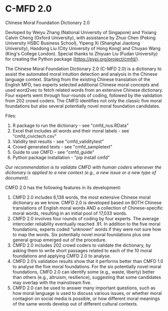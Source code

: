 # C-MFD 2.0
Chinese Moral Foundation Dictionary 2.0 

Devloped by Weiyu Zhang (National University of Singapore) and Yixiang Calvin Cheng (Oxford University), with assistance by Zhuo Chen (Peking University HSBC Business School), Yipeng Xi (Shanghai Jiaotong University), Haodong Liu (City University of Hong Kong) and Chuyao Wang (King's College London). Special thanks to Zhiyuan Liu (Fudan University) for creating the Python package (https://pypi.org/project/cmfd/). 

The Chinese Moral Foundation Dictionary 2.0 (C-MFD 2.0) is a dictionary to assist the automated moral intuition detection and analysis in the Chinese language context. Starting from the existing Chinese translation of the English MFD, two experts selected additional Chinese moral concepts and used word2vec to fetch related words from an extensive Chinese dictionary. Four experts went through four-rounds of coding, followed by the validation from 202 crowd coders. The CMFD identifies not only the classic five moral foundations but also several potentially novel moral foundation candidates.

Files:
1. R package to run the dictionary - see "cmfd_nus.RData"
2. Excel that includes all words and their moral labels - see "cmfd_civictech.csv"
3. Validity test results - see "cmfd_validitytest"
4. Crowd generated texts - see "cmfd_sampletext"
5. Guide to use CMFD - see "cmfd_guide"
6. Python package installation - "pip install cmfd"

*Our recommendation is to validate CMFD with human coders whenever the dictionary is applied to a new context (e.g., a new issue or a new type of document).* 


CMFD 2.0 has the following features in its development:
1.	CMFD 2.0 includes 6,138 words, the most extensive Chinese moral dictionary as we know. CMFD 2.0 is developed based on BOTH Chinese translations of English moral words AND a collection of Chinese-specific moral words, resulting in an initial pool of 17,033 words.
2.	CMFD 2.0 involves four rounds of coding by four experts. The average intercoder reliability eventually reached .91. In addition to the five moral foundations, experts coded “unknown” words if they were not sure how to map the words. Six potentially novel moral foundations plus one general group emerged out of the procedure.
3.	CMFD 2.0 includes 202 crowd coders to validate the dictionary, by asking them to write short passages related to each of the 10 moral foundations and applying CMFD 2.0 to analyse.
4.	CMFD 2.0’s validation results show that it performs better than CMFD 1.0 to analyse the five moral foundations. For the six potentially novel moral foundations, CMFD 2.0 can identify some (e.g., waste, liberty) better than others (e.g., altruism, resilience), suggesting that some candidates may overlap with the mainstream five.  
5.	CMFD 2.0 can be used to answer many important questions, such as how moral language is used to discuss various issues, or whether moral contagion on social media is possible, or how different moral meanings of the same words develop out of different cultural contexts. 
